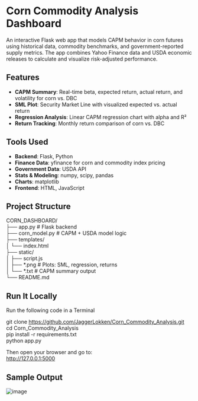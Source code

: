 # Corn Commodity Analysis Dashboard

An interactive Flask web app that models CAPM behavior in corn futures using historical data, commodity benchmarks, and government-reported supply metrics. 
The app combines Yahoo Finance data and USDA economic releases to calculate and visualize risk-adjusted performance.


## Features

- **CAPM Summary**: Real-time beta, expected return, actual return, and volatility for corn vs. DBC
- **SML Plot**: Security Market Line with visualized expected vs. actual return
- **Regression Analysis**: Linear CAPM regression chart with alpha and R²
- **Return Tracking**: Monthly return comparison of corn vs. DBC


## Tools Used

- **Backend**: Flask, Python
- **Finance Data**: yfinance for corn and commodity index pricing
- **Government Data**: USDA API
- **Stats & Modeling**: numpy, scipy, pandas
- **Charts**: matplotlib
- **Frontend**: HTML, JavaScript


## Project Structure
CORN_DASHBOARD/  
├── app.py # Flask backend  
├── corn_model.py # CAPM + USDA model logic  
├── templates/  
│ └── index.html  
├── static/   
│ ├── script.js  
│ ├── *.png # Plots: SML, regression, returns  
│ └── *.txt # CAPM summary output  
└── README.md  

## Run It Locally

Run the following code in a Terminal

git clone https://github.com/JaggerLokken/Corn_Commodity_Analysis.git  
cd Corn_Commodity_Analysis  
pip install -r requirements.txt  
python app.py  

Then open your browser and go to:  
http://127.0.0.1:5000

## Sample Output
![image](https://github.com/user-attachments/assets/f54ec674-237a-4f35-ab90-fdde2c6c02f9)




